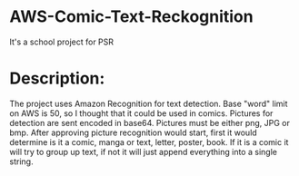 # AWS-Comic-Text-Reckognition
It's a school project for PSR

# Description:
The project uses Amazon Recognition for text detection.
Base "word" limit on AWS is 50, so I thought that it could be used in comics.
Pictures for detection are sent encoded in base64.
Pictures must be either png, JPG or bmp.
After approving picture recognition would start, first it would determine is it a comic, manga or text, letter, poster, book.
If it is a comic it will try to group up text, if not it will just append everything into a single string.
